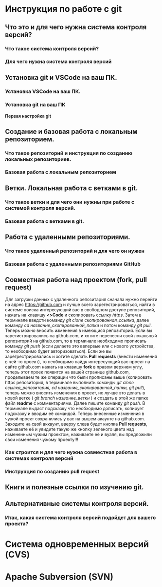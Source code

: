 # Инструкция по работе с git

## Что это и для чего нужна система контроля версий?

### Что такое система контроля версий?

### Для чего нужна система контроля версий

## Установка git и VSCode на ваш ПК.

### Установка VSCode на ваш ПК.

### Установка git на ваш ПК

#### Первая настройка git

## Создание и базовая работа с локальным репозиторием.

### Что такое репозиторий и инструкция по созданию локальных репозиториев.

### Базовая работа с локальным репозиторием

## Ветки. Локальная работа с ветками в git.

### Что такое ветки и для чего они нужны при работе с системой контроля версий.

### Базовая работа с ветками в git.

## Работа с удаленными репозиториями.

### Что такое удаленный репозиторий и для чего он нужен

### Базовая работа с удаленными репозиториями GitHub

## Совместная работа над проектом (fork, pull request)
Для загрузки данных c удаленного репозитария сначала нужно  перейти на адрес https://github.com и лучше всего зарегестрироваться, найти в системе поиска интересующий вас в свободном доступе репозиторий, нажать на клавишу **<>Code** и скопировать ссылку *https*. Затем в терминале введсти команду *git clone скопированная_ссылка*, далее команду *cd название_скопированной_папки*
и потом команду *git pull*.
Теперь можно вносить изменения в имеющися репозиторий. Если вы зарегистрировались на github.com, и хотите перенесли свой локальный репозиторий на github.com, то в терминале необходимо прописать команду *git push* (если делаете это ввпервые или с нового устройства, то необходимо будет авторизоваться).
Если же вы зарегрестрировались и хотите сделать **Pull requests** (внести изменения в чей-то проект), то необходимо найдя интересующий вас проект на сайте github.com нажать на клавишу **fork** в правом верхнем углу, теперь этот проек появится на вашей странице github.com, проделываем те же операции что были прописаны выше (копировать https репозитория, в терминале выполнить команды *git clone ссылка_репозитория, cd название_скопированной_папки, git pull*), теперь можно вносить изменения в проект, но лучше это делать в новой ветке ( *git branch название_ветки* ) и создать в этой же папке файл **readme** с комментариями. Далее пишите команду *git push*. В терминале выдаст подсказку что необходимо дописать, копирует подсказку и вводим её командой. Теперь внесенные изменения в чужой проект сохранились у вас на вышем акаунте на github.com. Заходите на свой аккаунт, вверху слева будет кнопка **Pull requests**, наживаете её и увидите такую же кнопку зеленого цвета над измененным чужим проектом, наживаете её и вуаля, вы предложили свои изменения чужому проекту!!!
### Как строится и для чего нужна совместная работа в системах контроля версий

### Инструкция по созданию pull request

## Книги и полезные ссылки по изучению git.

## Альтернативные системы контроля версий.

### Итак, какая система контроля версий подойдет для вашего проекта?

# Система одновременных версий (CVS)

# Apache Subversion (SVN)

